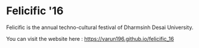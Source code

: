 # Felicific '16

Felicific is the annual techno-cultural festival of Dharmsinh Desai University.

You can visit the website here : https://varun196.github.io/felicific_16
